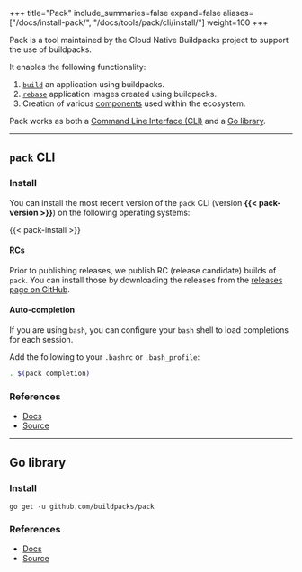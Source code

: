 +++
title="Pack"
include_summaries=false
expand=false
aliases=["/docs/install-pack/", "/docs/tools/pack/cli/install/"]
weight=100
+++

Pack is a tool maintained by the Cloud Native Buildpacks project to support the use of buildpacks. 
<!--more-->

It enables the following functionality:

1. [`build`][build] an application using buildpacks.
1. [`rebase`][rebase] application images created using buildpacks.
1. Creation of various [components][components] used within the ecosystem.

Pack works as both a [Command Line Interface (CLI)](#pack-cli) and a [Go library](#go-library).

---

## `pack` CLI

### Install

You can install the most recent version of the `pack` CLI (version **{{< pack-version >}}**) on the following operating systems:

{{< pack-install >}}

#### RCs
Prior to publishing releases, we publish RC (release candidate) builds of `pack`. You can install those by downloading the releases from the [releases page on GitHub][github-releases].

#### Auto-completion

If you are using `bash`, you can configure your `bash` shell to load completions for each session. 

Add the following to your `.bashrc` or `.bash_profile`:

```bash
. $(pack completion)
```

### References

- [Docs](/docs/tools/pack/cli/pack/)
- [Source](https://github.com/buildpacks/pack/)

---

## Go library

### Install

```shell
go get -u github.com/buildpacks/pack    
```

### References

- [Docs](https://pkg.go.dev/github.com/buildpacks/pack)
- [Source](https://github.com/buildpacks/pack/)

[build]: /docs/concepts/operations/build/
[rebase]: /docs/concepts/operations/rebase/
[components]: /docs/concepts/components/
[github-releases]: https://github.com/buildpacks/pack/releases
